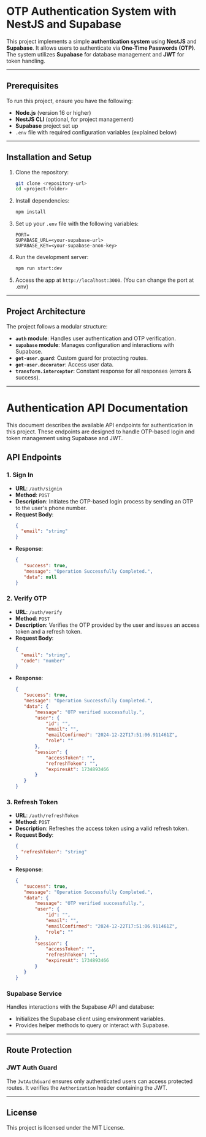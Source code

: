 # OTP Authentication System with NestJS and Supabase

This project implements a simple **authentication system** using **NestJS** and **Supabase**. It allows users to authenticate via **One-Time Passwords (OTP)**. The system utilizes **Supabase** for database management and **JWT** for token handling.

---

## Prerequisites

To run this project, ensure you have the following:

- **Node.js** (version 16 or higher)
- **NestJS CLI** (optional, for project management)
- **Supabase** project set up
- `.env` file with required configuration variables (explained below)

---

## Installation and Setup

1. Clone the repository:

   ```bash
   git clone <repository-url>
   cd <project-folder>
   ```

2. Install dependencies:

   ```bash
   npm install
   ```

3. Set up your `.env` file with the following variables:

   ```env
   PORT=
   SUPABASE_URL=<your-supabase-url>
   SUPABASE_KEY=<your-supabase-anon-key>
   ```

4. Run the development server:

   ```bash
   npm run start:dev
   ```

5. Access the app at `http://localhost:3000`. (You can change the port at .env)

---

## Project Architecture

The project follows a modular structure:

- **`auth` module**: Handles user authentication and OTP verification.
- **`supabase` module**: Manages configuration and interactions with Supabase.
- **`get-user.guard`**: Custom guard for protecting routes.
- **`get-user.decorator`**: Access user data.
- **`transform.interceptor`**: Constant response for all responses (errors & success).
---

# Authentication API Documentation

This document describes the available API endpoints for authentication in this project. These endpoints are designed to handle OTP-based login and token management using Supabase and JWT.

## API Endpoints

### 1. **Sign In**
   - **URL**: `/auth/signin`
   - **Method**: `POST`
   - **Description**: Initiates the OTP-based login process by sending an OTP to the user's phone number.
   - **Request Body**:
     ```json
     {
       "email": "string"
     }
     ```
   - **Response**:
     ```json
     {   
        "success": true,
        "message": "Operation Successfully Completed.",
        "data": null
     }
     ```

### 2. **Verify OTP**
   - **URL**: `/auth/verify`
   - **Method**: `POST`
   - **Description**: Verifies the OTP provided by the user and issues an access token and a refresh token.
   - **Request Body**:
     ```json
     {
       "email": "string",
       "code": "number"
     }
     ```
   - **Response**:
     ```json
     {
        "success": true,
        "message": "Operation Successfully Completed.",
        "data": {
            "message": "OTP verified successfully.",
            "user": {
                "id": "",
                "email": "",
                "emailConfirmed": "2024-12-22T17:51:06.911461Z",
                "role": ""
            },
            "session": {
                "accessToken": "",
                "refreshToken": "",
                "expiresAt": 1734893466
            }
        }
     }
     ```

### 3. **Refresh Token**
   - **URL**: `/auth/refreshToken`
   - **Method**: `POST`
   - **Description**: Refreshes the access token using a valid refresh token.
   - **Request Body**:
     ```json
     {
       "refreshToken": "string"
     }
     ```
   - **Response**:
     ```json
     {
        "success": true,
        "message": "Operation Successfully Completed.",
        "data": {
            "message": "OTP verified successfully.",
            "user": {
                "id": "",
                "email": "",
                "emailConfirmed": "2024-12-22T17:51:06.911461Z",
                "role": ""
            },
            "session": {
                "accessToken": "",
                "refreshToken": "",
                "expiresAt": 1734893466
            }
        }
     } 
     ```

### **Supabase Service**

Handles interactions with the Supabase API and database:

- Initializes the Supabase client using environment variables.
- Provides helper methods to query or interact with Supabase.

---

## Route Protection

### **JWT Auth Guard**

The `JwtAuthGuard` ensures only authenticated users can access protected routes. It verifies the `Authorization` header containing the JWT.

---

## License

This project is licensed under the MIT License.

